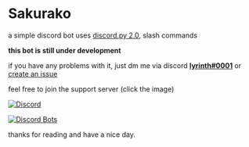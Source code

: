 # Sakurako

a simple discord bot uses [discord.py 2.0](https://github.com/Rapptz/discord.py), slash commands

**this bot is still under development**


if you have any problems with it, just dm me via discord [**lyrinth#0001**](https://discord.com/users/798878848098762793) or [create an issue](https://github.com/dat7726/Sakurako-issue/issues/new/choose)

feel free to join the support server (click the image) 

[![Discord](
https://discordapp.com/api/guilds/1038765811327844434/widget.png?style=banner2
"click to join")
](https://discord.gg/bW75Uek3nE)

[![Discord Bots](https://top.gg/api/widget/898507743508430878.svg)](https://top.gg/bot/898507743508430878)

thanks for reading and have a nice day.

